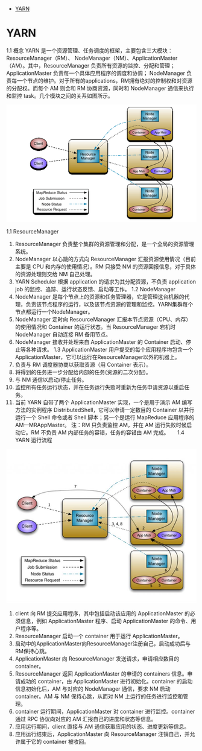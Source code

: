 <!-- TOC -->

- [YARN](#yarn)

<!-- /TOC -->

# YARN

1.1	概念 
YARN 是一个资源管理、任务调度的框架，主要包含三大模块：ResourceManager（RM）、 NodeManager（NM）、ApplicationMaster（AM）。其中，ResourceManager 负责所有资源的监控、分配和管理；ApplicationMaster 负责每一个具体应用程序的调度和协调； NodeManager 负责每一个节点的维护。对于所有的applications，RM拥有绝对的控制权和对资源的分配权。而每个 AM 则会和 RM 协商资源，同时和 NodeManager 通信来执行和监控 task。几个模块之间的关系如图所示。 

<div align=center>

![1589029394815.png](..\images\1589029394815.png)

</div>

1.1	ResourceManager 
1.	ResourceManager 负责整个集群的资源管理和分配，是一个全局的资源管理系统。 
2.	NodeManager 以心跳的方式向 ResourceManager 汇报资源使用情况（目前主要是 CPU 和内存的使用情况）。RM 只接受 NM 的资源回报信息，对于具体的资源处理则交给 NM 自己处理。 
3.	YARN Scheduler 根据 application 的请求为其分配资源，不负责 application job 的监控、追踪、运行状态反馈、启动等工作。 
1.2	NodeManager 
1.	NodeManager 是每个节点上的资源和任务管理器，它是管理这台机器的代理，负责该节点程序的运行，以及该节点资源的管理和监控。YARN集群每个节点都运行一个NodeManager。 
2.	NodeManager 定时向 ResourceManager 汇报本节点资源（CPU、内存）的使用情况和 Container 的运行状态。当 ResourceManager 宕机时 NodeManager 自动连接 RM 备用节点。 
3.	NodeManager 接收并处理来自 ApplicationMaster 的 Container 启动、停止等各种请求。 
1.3	ApplicationMaster 
用户提交的每个应用程序均包含一个ApplicationMaster，它可以运行在ResourceManager以外的机器上。 
1.	负责与 RM 调度器协商以获取资源（用 Container 表示）。 
2.	将得到的任务进一步分配给内部的任务(资源的二次分配)。 
3.	与 NM 通信以启动/停止任务。 
4.	监控所有任务运行状态，并在任务运行失败时重新为任务申请资源以重启任务。 
5.	当前 YARN 自带了两个 ApplicationMaster 实现，一个是用于演示 AM 编写方法的实例程序 DistributedShell，它可以申请一定数目的 Container 以并行运行一个 Shell 命令或者 Shell 脚本；另一个是运行 MapReduce 应用程序的 AM—MRAppMaster。 
注：RM 只负责监控 AM，并在 AM 运行失败时候启动它。RM 不负责 AM 内部任务的容错，任务的容错由 AM 完成。  
1.4	YARN 运行流程 

<div align=center>

![1589029440365.png](..\images\1589029440365.png)

</div>

1.	client 向 RM 提交应用程序，其中包括启动该应用的 ApplicationMaster 的必须信息，例如 ApplicationMaster 程序、启动 ApplicationMaster 的命令、用户程序等。 
2.	ResourceManager 启动一个 container 用于运行 ApplicationMaster。 
3.	启动中的ApplicationMaster向ResourceManager注册自己，启动成功后与RM保持心跳。 
4.	ApplicationMaster 向 ResourceManager 发送请求，申请相应数目的 container。 
5.	ResourceManager 返回 ApplicationMaster 的申请的 containers 信息。申请成功的 container，由 ApplicationMaster 进行初始化。container 的启动信息初始化后，AM 与对应的 NodeManager 通信，要求 NM 启动 container。AM 与 NM 保持心跳，从而对 NM 上运行的任务进行监控和管理。 
6.	container 运行期间，ApplicationMaster 对 container 进行监控。container 通过 RPC 协议向对应的 AM 汇报自己的进度和状态等信息。 
7.	应用运行期间，client 直接与 AM 通信获取应用的状态、进度更新等信息。 
8.	应用运行结束后，ApplicationMaster 向 ResourceManager 注销自己，并允许属于它的 container 被收回。 
